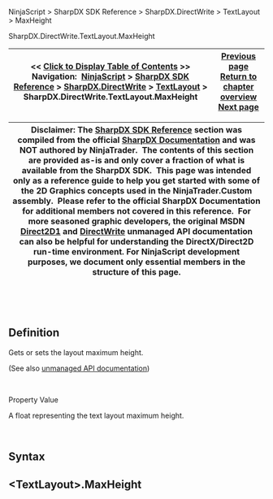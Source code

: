 ﻿


NinjaScript \> SharpDX SDK Reference \> SharpDX.DirectWrite \> TextLayout \> MaxHeight






















SharpDX.DirectWrite.TextLayout.MaxHeight







| \<\< [Click to Display Table of Contents](sharpdx_directwrite_textlayout_maxheight.md) \>\> **Navigation:**     [NinjaScript](ninjascript.md) \> [SharpDX SDK Reference](sharpdx_sdk_reference.md) \> [SharpDX.DirectWrite](sharpdx_directwrite.md) \> [TextLayout](sharpdx_directwrite_textlayout.md) \> SharpDX.DirectWrite.TextLayout.MaxHeight | [Previous page](sharpdx_directwrite_textlayout_getlinemetrics.md) [Return to chapter overview](sharpdx_directwrite_textlayout.md) [Next page](sharpdx_directwrite_textlayout_maxwidth.md) |
| --- | --- |













| Disclaimer: The [SharpDX SDK Reference](sharpdx_sdk_reference.md) section was compiled from the official [SharpDX Documentation](http://sharpdx.org/) and was NOT authored by NinjaTrader.  The contents of this section are provided as\-is and only cover a fraction of what is available from the SharpDX SDK.  This page was intended only as a reference guide to help you get started with some of the 2D Graphics concepts used in the NinjaTrader.Custom assembly.  Please refer to the official SharpDX Documentation for additional members not covered in this reference.  For more seasoned graphic developers, the original MSDN [Direct2D1](https://msdn.microsoft.com/en-us/library/windows/desktop/dd370990.aspx) and [DirectWrite](https://msdn.microsoft.com/en-us/library/windows/desktop/dd368038.aspx) unmanaged API documentation can also be helpful for understanding the DirectX/Direct2D run\-time environment. For NinjaScript development purposes, we document only essential members in the structure of this page. |
| --- |



 


 


## Definition


Gets or sets the layout maximum height. 


(See also [unmanaged API documentation](https://msdn.microsoft.com/en-us/library/dd316776.aspx))


 


Property Value


A float representing the text layout maximum height.  

 


## Syntax


## \<TextLayout\>.MaxHeight


## 


## 








